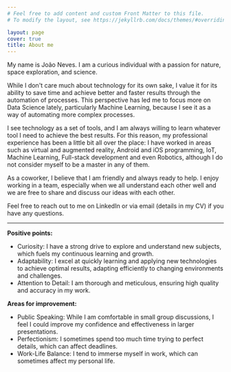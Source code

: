 ```yaml
---
# Feel free to add content and custom Front Matter to this file.
# To modify the layout, see https://jekyllrb.com/docs/themes/#overriding-theme-defaults

layout: page
cover: true
title: About me
---
```


My name is João Neves. I am a curious individual with a passion for nature, space exploration, and science.  

While I don't care much about technology for its own sake, I value it for its ability to save time and achieve better and faster results through the automation of processes. This perspective has led me to focus more on Data Science lately, particularly Machine Learning, because I see it as a way of automating more complex processes.  

I see technology as a set of tools, and I am always willing to learn whatever tool I need to achieve the best results. For this reason, my professional experience has been a little bit all over the place: I have worked in areas such as virtual and augmented reality, Android and iOS programming, IoT, Machine Learning, Full-stack development and even Robotics, although I do not consider myself to be a master in any of them.  

As a coworker, I believe that I am friendly and always ready to help. I enjoy working in a team, especially when we all understand each other well and we are free to share and discuss our ideas with each other.  

Feel free to reach out to me on LinkedIn or via email (details in my CV) if you have any questions.  

__________________________

**Positive points:**

* Curiosity: I have a strong drive to explore and understand new subjects, which fuels my continuous learning and growth.
* Adaptability: I excel at quickly learning and applying new technologies to achieve optimal results, adapting efficiently to changing environments and challenges.
* Attention to Detail: I am thorough and meticulous, ensuring high quality and accuracy in my work.

**Areas for improvement:**

* Public Speaking: While I am comfortable in small group discussions, I feel I could improve my confidence and effectiveness in larger presentations.
* Perfectionism: I sometimes spend too much time trying to perfect details, which can affect deadlines.
* Work-Life Balance: I tend to immerse myself in work, which can sometimes affect my personal life.
